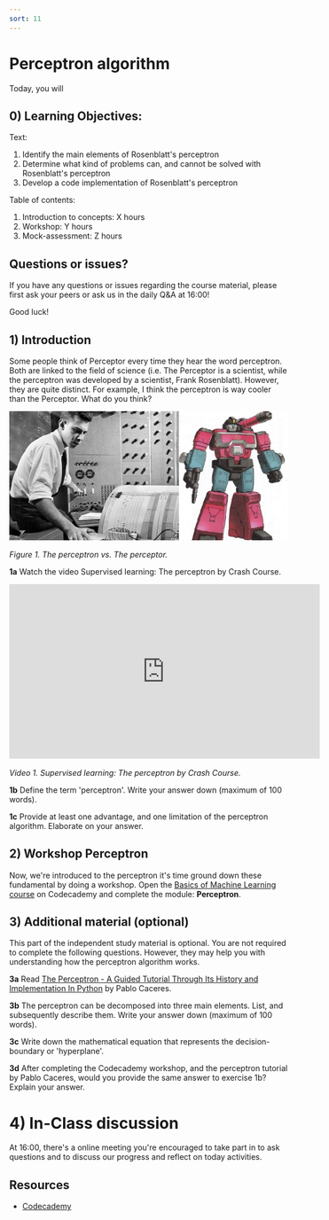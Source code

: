 ```yaml
---
sort: 11
---
```


# Perceptron algorithm

Today, you will  

## 0) Learning Objectives:
Text:
1. Identify the main elements of Rosenblatt's perceptron
2. Determine what kind of problems can, and cannot be solved with Rosenblatt's perceptron
2. Develop a code implementation of Rosenblatt's perceptron

Table of contents:
1. Introduction to concepts: X hours
2. Workshop: Y hours
3. Mock-assessment: Z hours


## Questions or issues?
If you have any questions or issues regarding the course material, please first ask your peers or ask us in the daily Q&A at 16:00!



Good luck!


## 1) Introduction

Some people think of Perceptor every time they hear the word perceptron. Both are linked to the field of science (i.e. The Perceptor is a scientist, while the perceptron was developed by a scientist, Frank Rosenblatt). However, they are quite distinct. For example, I think the perceptron is way cooler than the Perceptor. What do you think?

<img src="./images/perceptron_perceptor.jpg" alt="Perceptron" width="600">

*Figure 1. The perceptron vs. The perceptor.*

__1a__ Watch the video Supervised learning: The perceptron by Crash Course.

<iframe width="560" height="315" src="https://www.youtube.com/embed/4qVRBYAdLAo?controls=0" title="YouTube video player" frameborder="0" allow="accelerometer; autoplay; clipboard-write; encrypted-media; gyroscope; picture-in-picture" allowfullscreen></iframe>

*Video 1. Supervised learning: The perceptron by Crash Course.*

__1b__ Define the term 'perceptron'. Write your answer down (maximum of 100 words).

__1c__ Provide at least one advantage, and one limitation of the perceptron algorithm. Elaborate on your answer.

## 2) Workshop Perceptron
Now, we're introduced to the perceptron it's time ground down these fundamental by doing a workshop. Open the [Basics of Machine Learning course](https://www.codecademy.com/learn/machine-learning) on Codecademy and complete the module: **Perceptron**.

## 3) Additional material (optional)

This part of the independent study material is optional. You are not required to complete the following questions. However, they may help you with understanding how the perceptron algorithm works.

__3a__ Read [The Perceptron - A Guided Tutorial Through Its History and Implementation In Python](https://pabloinsente.github.io/the-perceptron) by Pablo Caceres.

__3b__ The perceptron can be decomposed into three main elements. List, and subsequently describe them. Write your answer down (maximum of 100 words).

__3c__  Write down the mathematical equation that represents the decision-boundary or 'hyperplane'.  

__3d__ After completing the Codecademy workshop, and the perceptron tutorial by Pablo Caceres, would you provide the same answer to exercise 1b? Explain your answer.

# 4)  In-Class discussion
At 16:00, there's a online meeting you're encouraged to take part in to ask questions and to discuss our progress and reflect on today activities.

## Resources
- [Codecademy](https://www.codecademy.com/learn/machine-learning)
